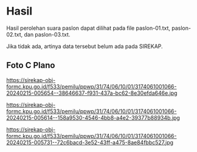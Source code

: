 # Hasil

Hasil perolehan suara paslon dapat dilihat pada file paslon-01.txt, paslon-02.txt, dan paslon-03.txt.

Jika tidak ada, artinya data tersebut belum ada pada SIREKAP.

## Foto C Plano

https://sirekap-obj-formc.kpu.go.id/f533/pemilu/ppwp/31/74/06/10/01/3174061001066-20240215-005654--38646637-f931-437a-bc62-8e30efda646e.jpg

https://sirekap-obj-formc.kpu.go.id/f533/pemilu/ppwp/31/74/06/10/01/3174061001066-20240215-005614--158a9530-4546-4bb8-a4e2-39377b88934b.jpg

https://sirekap-obj-formc.kpu.go.id/f533/pemilu/ppwp/31/74/06/10/01/3174061001066-20240215-005731--72c6bacd-3e52-43ff-a475-8ae84fbbc527.jpg
